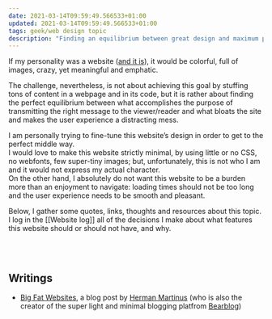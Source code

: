 ```yaml
---
date: 2021-03-14T09:59:49.566533+01:00
updated: 2021-03-14T09:59:49.566533+01:00
tags: geek/web design topic
description: "Finding an equilibrium between great design and maximum performance with minimal size."
---
```

If my personality was a website ([and it is](https://tommi.space "my website’s homepage")), it would be colorful, full of images, crazy, yet meaningful and emphatic.

The challenge, nevertheless, is not about achieving this goal by stuffing tons of content in a webpage and in its code, but it is rather about finding the perfect equilibrium between what accomplishes the purpose of transmitting the right message to the viewer/reader and what bloats the site and makes the user experience a distracting mess.

I am personally trying to fine-tune this website’s design in order to get to the perfect middle way.  
I would love to make this website strictly minimal, by using little or no CSS, no webfonts, few super-tiny images; but, unfortunately, this is not who I am and it would not express my actual character.   
On the other hand, I absolutely do not want this website to be a burden more than an enjoyment to navigate: loading times should not be too long and the user experience needs to be smooth and pleasant.

Below, I gather some quotes, links, thoughts and resources about this topic. I log in the [[Website log]] all of the decisions I make about what features this website should or should not have, and why.

<br>
<br>

## Writings

- [Big Fat Websites](https://herman.bearblog.dev/big-fat-websites/ "Big Fat Websites"), a blog post by [Herman Martinus](https://herman.bearblog.dev "Herman Martinus") (who is also the creator of the super light and minimal blogging platfrom [Bearblog](https://bearblog.dev/ "Bearblog"))